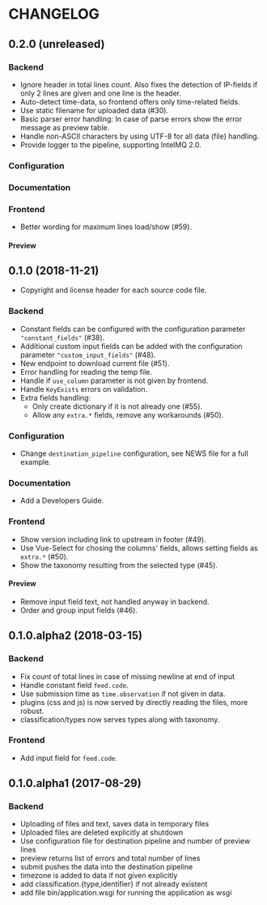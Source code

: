 CHANGELOG
=========


0.2.0 (unreleased)
------------------

### Backend
- Ignore header in total lines count. Also fixes the detection of IP-fields if only 2 lines are given and one line is the header.
- Auto-detect time-data, so frontend offers only time-related fields.
- Use static filename for uploaded data (#30).
- Basic parser error handling: In case of parse errors show the error message as preview table.
- Handle non-ASCII characters by using UTF-8 for all data (file) handling.
- Provide logger to the pipeline, supporting IntelMQ 2.0.

### Configuration

### Documentation

### Frontend
- Better wording for maximum lines load/show (#59).

#### Preview


0.1.0 (2018-11-21)
------------------

- Copyright and license header for each source code file.

### Backend
- Constant fields can be configured with the configuration parameter `"constant_fields"` (#38).
- Additional custom input fields can be added with the configuration parameter `"custom_input_fields"` (#48).
- New endpoint to download current file (#51).
- Error handling for reading the temp file.
- Handle if `use_column` parameter is not given by frontend.
- Handle `KeyExists` errors on validation.
- Extra fields handling:
  - Only create dictionary if it is not already one (#55).
  - Allow any `extra.*` fields, remove any workarounds (#50).

### Configuration
- Change `destination_pipeline` configuration, see NEWS file for a full example.

### Documentation
- Add a Developers Guide.

### Frontend
- Show version including link to upstream in footer (#49).
- Use Vue-Select for chosing the columns' fields, allows setting fields as `extra.*` (#50).
- Show the taxonomy resulting from the selected type (#45).

#### Preview
- Remove input field text, not handled anyway in backend.
- Order and group input fields (#46).

0.1.0.alpha2 (2018-03-15)
-------------------------

### Backend
- Fix count of total lines in case of missing newline at end of input
- Handle constant field `feed.code`.
- Use submission time as `time.observation` if not given in data.
- plugins (css and js) is now served by directly reading the files, more robust.
- classification/types now serves types along with taxonomy.

### Frontend
- Add input field for `feed.code`.

0.1.0.alpha1 (2017-08-29)
-------------------------

### Backend
- Uploading of files and text, saves data in temporary files
- Uploaded files are deleted explicitly at shutdown
- Use configuration file for destination pipeline and number of preview lines
- preview returns list of errors and total number of lines
- submit pushes the data into the destination pipeline
- timezone is added to data if not given explicitly
- add classification.{type,identifier} if not already existent
- add file bin/application.wsgi for running the application as wsgi

